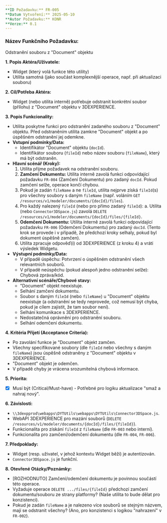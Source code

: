 ```yaml
---
**ID Požadavku:** FR-005
**Datum Vytvoření:** 2025-05-10
**Autor Požadavku:** KONR
**Verze:** 0.1
---
```


### Název Funkčního Požadavku:
Odstranění souboru z "Document" objektu

**1. Popis Aktéra/Uživatele:**
   - Widget (který volá funkce této utility)
   - Utilita samotná (jako součást komplexnější operace, např. při aktualizaci souboru)

**2. Cíl/Potřeba Aktéra:**
   - Widget (nebo utilita interně) potřebuje odstranit konkrétní soubor (přílohu) z "Document" objektu v 3DEXPERIENCE.

**3. Popis Funkcionality:**
   - Utilita poskytne funkci pro odstranění zadaného souboru z "Document" objektu. Před odstraněním utilita zamkne "Document" objekt a po úspěšném odstranění jej odemkne.
   - **Vstupní podmínky/Data:**
     - Identifikátor "Document" objektu (`docId`).
     - Identifikátor souboru (`fileId`) nebo název souboru (`fileName`), který má být odstraněn.
   - **Hlavní scénář (Kroky):**
     1. Utilita přijme požadavek na odstranění souboru.
     2. **Zamčení Dokumentu:** Utilita interně zavolá funkci odpovídající požadavku `FR-004` (Zamčení Dokumentu) pro zadaný `docId`. Pokud zamčení selže, operace končí chybou.
     3. Pokud je zadán `fileName` a ne `fileId`, utilita nejprve získá `fileId`(s) pro všechny soubory s daným `fileName` (např. voláním `GET /resources/v1/modeler/documents/{docId}/files`).
     4. Pro každý nalezený `fileId` (nebo pro přímo zadaný `fileId`):
        a. Utilita (nebo `Connector3DSpace.js`) zavolá `DELETE /resources/v1/modeler/documents/{docId}/files/{fileId}`.
     5. **Odemčení Dokumentu:** Utilita interně zavolá funkci odpovídající požadavku `FR-006` (Odemčení Dokumentu) pro zadaný `docId`. (Tento krok se provede i v případě, že předchozí kroky selhaly, pokud byl dokument úspěšně zamčen).
     6. Utilita zpracuje odpověď(i) od 3DEXPERIENCE (z kroku 4) a vrátí výsledek Widgetu.
   - **Výstupní podmínky/Data:**
     - V případě úspěchu: Potvrzení o úspěšném odstranění všech relevantních souborů.
     - V případě neúspěchu (pokud alespoň jedno odstranění selže): Chybová zpráva/kód.
   - **Alternativní scénáře/Chybové stavy:**
     - "Document" objekt neexistuje.
     - Selhání zamčení dokumentu.
     - Soubor s daným `fileId` (nebo `fileName`) u "Document" objektu neexistuje (a odstranění se tedy neprovede, což nemusí být chyba, pokud je cílem zajistit, že tam soubor není).
     - Selhání komunikace s 3DEXPERIENCE.
     - Nedostatečná oprávnění pro odstranění souboru.
     - Selhání odemčení dokumentu.

**4. Kritéria Přijetí (Acceptance Criteria):**
   - Po zavolání funkce je "Document" objekt zamčen.
   - Všechny specifikované soubory (dle `fileId` nebo všechny s daným `fileName`) jsou úspěšně odstraněny z "Document" objektu v 3DEXPERIENCE.
   - "Document" objekt je odemčen.
   - V případě chyby je vrácena srozumitelná chybová informace.

**5. Priorita:**
   - [X] Musí být (Critical/Must-have) - Potřebné pro logiku aktualizace "smaž a nahraj nový".

**6. Závislosti:**
   - `\\3dexpprod\webapps\DYTUtils\webapps\DYTUtils\Connector3DSpace.js`.
   - WebAPI 3DEXPERIENCE pro mazání souborů (`DELETE /resources/v1/modeler/documents/{docId}/files/{fileId}`).
   - Funkcionalita pro získání `fileId` z `fileName` (dle `FR-003` nebo interní).
   - Funkcionalita pro zamčení/odemčení dokumentu (dle `FR-004`, `FR-006`).

**7. Předpoklady:**
   - Widget (resp. uživatel, v jehož kontextu Widget běží) je autentizován.
   - `Connector3DSpace.js` je funkční.

**8. Otevřené Otázky/Poznámky:**
   - [ROZHODNUTO] Zamčení/odemčení dokumentu je povinnou součástí této operace.
   - Vyžaduje operace `DELETE .../files/{fileId}` předchozí zamčení dokumentu/souboru ze strany platformy? (Naše utilita to bude dělat pro konzistenci).
   - Pokud je zadán `fileName` a je nalezeno více souborů se stejným názvem, mají se odstranit všechny? (Ano, pro konzistenci s logikou "nahrazení" v `FR-002`).
